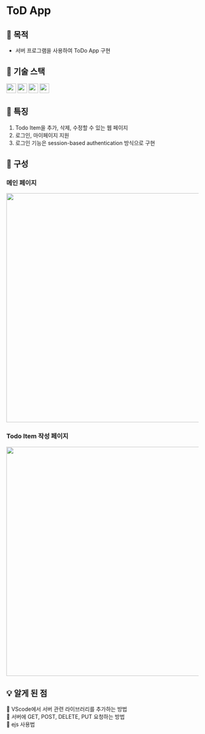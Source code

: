 # ToD App 
## 🌱 목적 
- 서버 프로그램을 사용하여 ToDo App 구현 

## 🌱 기술 스택
<img src="https://img.shields.io/badge/Node.js-eee?style=flat&logo=Node.js&logoColor=000" width="auto" height="25"/> <img src="https://img.shields.io/badge/MongoDB Altas-eee?style=flat&logo=MongoDB Altas&logoColor=000" width="auto" height="25"/>
<img src="https://img.shields.io/badge/Bootstrap-eee?style=flat&logo=Bootstrap&logoColor=000" width="auto" height="25"/>
<img src="https://img.shields.io/badge/EJS-eee?style=flat&logo=EJS&logoColor=000" width="auto" height="25"/>

## 🌱 특징
1. Todo Item을 추가, 삭제, 수정할 수 있는 웹 페이지
2. 로그인, 마이페이지 지원
3. 로그인 기능은 session-based authentication 방식으로 구현

## 🌱 구성 
### 메인 페이지
<img src="https://user-images.githubusercontent.com/114633506/211701039-e79392dd-7dfd-49ab-aa5b-3d6a9d33e851.png" width="600" height="auto" />

### Todo Item 작성 페이지
<img src="https://user-images.githubusercontent.com/114633506/211701148-0bd4bd35-d70d-46ed-a351-5dd076184164.png" width="600" height="auto" />


## 💡 알게 된 점
🍫 VScode에서 서버 관련 라이브러리를 추가하는 방법  
🍫 서버에 GET, POST, DELETE, PUT 요청하는 방법  
🍫 ejs 사용법 

